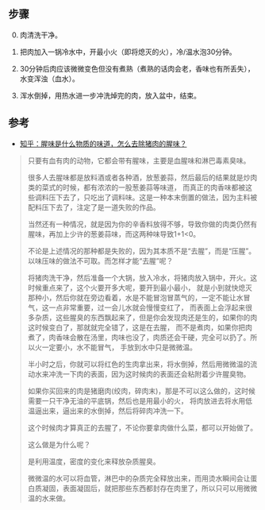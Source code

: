 ## 步骤

0. 肉清洗干净。

0. 把肉加入一锅冷水中，开最小火（即将熄灭的火），冷/温水泡30分钟。

0. 30分钟后肉应该微微变色但没有煮熟（煮熟的话肉会老，香味也有所丢失），水变浑浊（血水）。

0. 浑水倒掉，用热水进一步冲洗焯完的肉，放入盆中，结束。

## 参考

- [知乎：腥味是什么物质的味道，怎么去除猪肉的腥味？](https://www.zhihu.com/question/23715681/answer/25432007)

>只要有血有肉的动物，它都会带有腥味，主要是血腥味和淋巴毒素臭味。
>
>很多人去腥味都是放料酒或者各种酒，放葱姜蒜，然后最后的结果就是炒肉类的菜式的时候，都有浓浓的一股葱姜蒜等味道，
>而真正的肉香味都被这些调料压下去了，只吃出了调料味。这是一种本末倒置的做法，因为主料被配料压下去了，注定了是一道失败的作品。
>
>当然还有一种情况，就是因为你的辛香料放得不够，导致你做的肉类仍然有腥味，再加上少许的葱姜蒜味，而这两种味导致1+1<0。
>
>不论是上述情况的那种都是失败的，因为其本质不是“去腥”，而是“压腥”。以味压味的做法不可取。而怎样才能“去腥”呢？
>
>将猪肉洗干净，然后准备一个大锅，放入冷水，将猪肉放入锅中，开火。这时候重点来了，这个火要开多大呢，要开到最小最小，
>就是小到就快熄灭那种小，然后你就在旁边看着，水是不能冒泡冒蒸气的，一定不能让水冒气，这一点非常重要，过一会儿水就会慢慢变红了，
>而表面上会浮起来很多杂质，这些腥臭的东西飘起来了，但是你会发现肉还是生的，如果你的肉这时候变白了，那就就完全错了，这是在去腥，
>而不是煮肉，如果你把肉煮了，肉香味会散在汤里，肉味也没了，肉质还会干硬，完全可以扔了。所以火一定要小，水不能冒气，
>手放到水中只是微微温。
>
>半小时之后，你就可以将红色的生肉拿出来，将水倒掉，然后用微微温的流动水来冲洗一下肉的表面，因为这时候肉的表面还会粘附着少许腥臭物。
>
>如果你买回来的肉是猪磨肉(绞肉，碎肉末)，那是不可以这么做的，这时候需要一只干净无油的平底锅，然后也是用最小的火，
>将肉放进去将水用低温逼出来，逼出来的水倒掉，然后将碎肉冲洗一下。
>
>这个时候肉才算真正的去腥了，不论你要拿肉做什么菜，都可以开始做了。
>
>这么做是为什么呢？
>
>是利用温度，密度的变化来释放杂质腥臭。
>
>微微温的水可以将血管，淋巴中的杂质完全释放出来，而用烫水瞬间会让蛋白质凝固，表面凝固后，就把那些东西都封存在肉里了，所以只可以用微微温的水来做。
